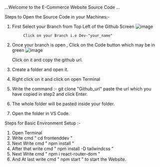 ...Welcome to the E-Commerce Website Source Code ...

Steps to Open the Source Code in your Machines:-

1. First Select your Branch from Top Left of the Github Screen ![image](https://github.com/Saurabh1162/GoDoWn/assets/166944151/289fd8f6-9fc1-4ac8-882b-4611cf15b3bc)

            Click on your Branch i.e Dev-"your_name"
3. Once your branch is open , Click on the Code button which may be in green ![image](https://github.com/Saurabh1162/GoDoWn/assets/166944151/65d56804-ae46-4054-9f56-3f3d061f3405)

   Click on it and copy the github url.
5. Create a folder and open it.
6. Right click on it and click on open Terminal
7. Write the command :- git clone "Github_url" paste the url which you have copied in step2 and click Enter.
8. The whole folder will be pasted inside your folder.
9. Open the folder in VS Code.

Steps for Basic Environment Setup :-

1. Open Terminal
2. Write cmd " cd frontenddev "
3. Next Write cmd " npm install "
4. After that write cmd " npm install -D tailwindcss "
5. Next Write cmd " npm i react-router-dom "
6. And At last write cmd " npm start " to start the Website.
